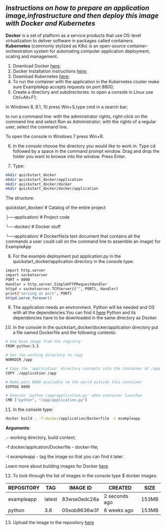## _Instructions on how to prepare an application image,infrastructure and then deploy this image with Docker and Kubernetes_


**Docker** is a set of platform as a service products that use OS-level virtualization to deliver software in packages called containers.  
**Kubernetes** (commonly stylized as K8s) is an open-source container-orchestration system for automating computer application deployment, scaling and management.
1.	Download Docker [here](https://docs.docker.com/get-docker/);
2.	Docker Installation instructions [here](https://docs.docker.com/get-started/);
3.	Download Kubernetes [here](https://kubernetes.io/releases/download/);
4.	To run the container with the application in the Kubernetes cluster make sure ExampleApp accepts requests on port 8800;
5.	Create a directory and subdirectories:
to open a console in Linux use Ctrl+Alt+F1;

in Windows 8, 8.1, 10 press  Win+S,type cmd in a search bar;

to run a command line:
with the administrator rights, right-click on the command line and select Run as Administrator;
with the rights of a regular user, select the command line.

To open the console in Windows 7 press Win+R.

6.	In the console choose the directory you would like to work in:
Type cd followed by a space in the command prompt window.
Drag and drop the folder you want to browse into the window.
Press Enter.

7.	Type:
```sh
mkdir quickstart_docker
mkdir quickstart_docker/application
mkdir quickstart_docker/docker
mkdir quickstart_docker/docker/application
```
 The structure:
 
quickstart_docker/    # Catalog of the entire project

├──application/       # Project code

└──docker/            # Docker stuff

   └──application/    # Dockerfile(a text document that contains all the commands a user could call on the command line to assemble an image) for ExampleApp

8.	For the example deployment  put application.py in the quickstart_docker/application directory in the console type:
```sh 
import http.server
import socketserver
PORT = 8000
Handler = http.server.SimpleHTTPRequestHandler
httpd = socketserver.TCPServer(("", PORT), Handler)
print("serving at port", PORT)
httpd.serve_forever()
```
9.	The application needs an environment. Python will be needed and  OS with all the dependencies.You can find it [here](https://hub.docker.com/_/python) 
Python and its dependencies have to be downloaded in the same directory as Docker.

10.	In the console in the quickstart_docker/docker/application directory put a file named Dockerfile and the following contents:
```sh
# Use base image from the registry
FROM python:3.5

# Set the working directory to /app
WORKDIR /app

# Copy the 'application' directory contents into the container at /app
COPY ./application /app

# Make port 8000 available to the world outside this container
EXPOSE 8000

# Execute 'python /app/application.py' when container launches
CMD ["python", "/app/application.py"]
```
11.	In the console type:
```sh
docker build . -f-docker/application/Dockerfile -t exampleapp
```
**Arguments**: 

.- working directory, build context;

-f docker/application/Dockerfile - docker-file; 

-t exampleapp - tag the image so that you can find it later.

Learn more about building images for Docker [here](https://docs.docker.com/engine/reference/builder/)

12.	To look through the list of images in the console type $ docker images:

| REPOSITORY|TAG  | IMAGE ID | CREATED | SIZE| 
| ------ | ------ | ------ | ------ | ------ |
|exampleapp  |           latest   |        83wse0edc28a   |    2 seconds ago    |    153MB|
|python      |           3.6      |       05sob8636w3f    |    6 weeks ago      |   153MB|

13.	Upload the image to the repository [here](https://www.cloudbees.com/blog/using-docker-push-to-publish-images-to-dockerhub)
